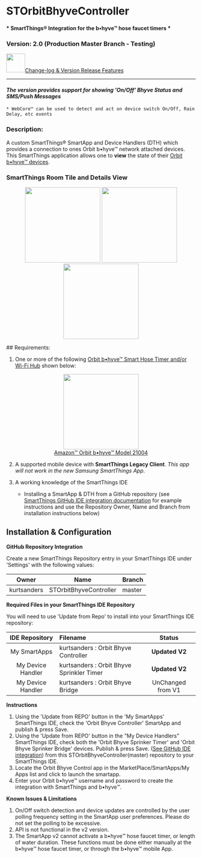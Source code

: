 # STOrbitBhyveController
#### * SmartThings® Integration for the b•hyve™ hose faucet timers *
### Version: 2.0 (Production Master Branch - Testing)
<img src="https://raw.githubusercontent.com/KurtSanders/STOrbitBhyveController/master/images/icons/readme.png" width="50">[Change-log & Version Release Features](https://github.com/KurtSanders/STOrbitBhyveController/wiki/Features-by-Version)

---

#### *The version provides support for showing 'On/Off' Bhyve Status and SMS/Push Messages*
	* WebCore™ can be used to detect and act on device switch On/Off, Rain Delay, etc events

### Description:

A custom SmartThings® SmartApp and Device Handlers (DTH) which provides a connection to ones Orbit b•hyve™ network attached devices.
This SmartThings application allows one to **view** the state of their [Orbit b•hyve™ devices](https://bhyve.orbitonline.com/hosefaucet/).  


### SmartThings Room Tile and Details View

<p align="center">
<img src="https://raw.githubusercontent.com/KurtSanders/STOrbitBhyveController/master/images/screenshots/Screen-HoseTimer0.PNG" width=200>
<img src="https://raw.githubusercontent.com/KurtSanders/STOrbitBhyveController/master/images/screenshots/Screen-HoseTimer1.PNG" width=200>
<img src="https://raw.githubusercontent.com/KurtSanders/STOrbitBhyveController/master/images/screenshots/Screen-WiFiHub1.PNG" width=200>
</p>
## Requirements:

1. One or more of the following [Orbit b•hyve™ Smart Hose Timer and/or Wi-Fi Hub](https://bhyve.orbitonline.com/hosefaucet/) shown below: 
<p align="center">
<img src="https://raw.githubusercontent.com/KurtSanders/STOrbitBhyveController/master/images/icons/bhyveIcon.png" width=200><br>
<a href="https://www.amazon.com/Orbit-B-hyve-21004-Faucet-Compatible/dp/B0758NR8DJ/ref=sr_1_2?s=lawn-garden&ie=UTF8&qid=1519147062&sr=1-2&keywords=bhyve">Amazon™ Orbit b•hyve™ Model 21004</a>
</p>

2. A supported mobile device with **SmartThings Legacy Client**. *This app will not work in the new Samsung SmartThings App*.  

3. A working knowledge of the SmartThings IDE
	* Installing a SmartApp & DTH from a GitHub repository (see [SmartThings GitHub IDE integration documentation](https://docs.smartthings.com/en/latest/tools-and-ide/github-integration.html?highlight=github) for example instructions and use the Repository Owner, Name and Branch from installation instructions below)

## Installation & Configuration

**GitHub Repository Integration**

Create a new SmartThings Repository entry in your SmartThings IDE under 'Settings' with the following values:

| Owner | Name | Branch |
|------|:-------:|--------|
| kurtsanders | STOrbitBhyveController | master |

**Required Files in your SmartThings IDE Repository**

You will need to use 'Update from Repo' to install into your SmartThings IDE repository:

| IDE Repository    | Filename | Status |
| :---: | :----------| :---:  |
| My SmartApps      | kurtsanders : Orbit Bhyve Controller | **Updated V2** |
| My Device Handler | kurtsanders : Orbit Bhyve Sprinkler Timer | **Updated V2** |
| My Device Handler | kurtsanders : Orbit Bhyve Bridge | UnChanged from V1 |


**Instructions**

1. Using the 'Update from REPO' button in the 'My SmartApps' SmartThings IDE, check the 'Orbit Bhyve Controller' SmartApp and publish & press Save.  
2. Using the 'Update from REPO' button in the "My Device Handlers" SmartThings IDE, check both the 'Orbit Bhyve Sprinker Timer' and 'Orbit Bhyve Sprinker Bridge' devices.  Publish & press Save.  ([See GitHub IDE integration](https://docs.smartthings.com/en/latest/tools-and-ide/github-integration.html?highlight=github)) from this STOrbitBhyveController(master) repository to your SmartThings IDE.
3. Locate the Orbit Bhyve Control app in the MarketPlace/SmartApps/My Apps list and click to launch the smartapp.
4. Enter your Orbit b•hyve™ username and password to create the integration with SmartThings and b•hyve™.

**Known Issues & Limitations**

1. On/Off switch detection and device updates are controlled by the user polling frequency setting in the SmartApp user preferences.  Please do not set the polling to be excessive.
2. API is not functional in the v2 version.
3. The SmartApp v2 cannot activate a b•hyve™ hose faucet timer, or length of water duration.  These functions must be done either manually at the b•hyve™ hose faucet timer, or through the b•hyve™ mobile App. 